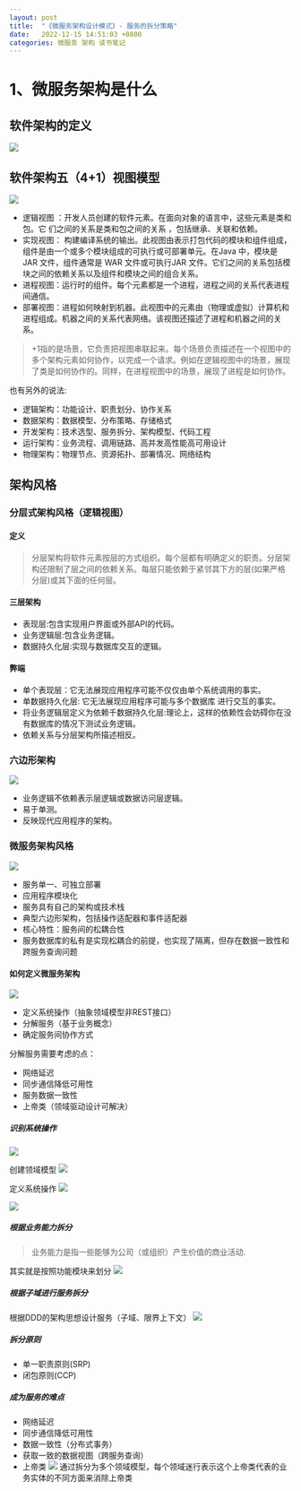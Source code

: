 ```yaml
---
layout: post
title:  "《微服务架构设计模式》- 服务的拆分策略"
date:   2022-12-15 14:51:03 +0800
categories: 微服务 架构 读书笔记
---
```


# 1、微服务架构是什么

## 软件架构的定义
![](https://raw.githubusercontent.com/seaperson/blog-pictures/main/202212151551035.png)



## 软件架构五（4+1）视图模型
![](https://raw.githubusercontent.com/seaperson/blog-pictures/main/202212151558482.png)
- 逻辑视图 ：开发人员创建的软件元素。在面向对象的语言中，这些元素是类和包。它
们之间的关系是类和包之间的关系 ，包括继承、关联和依赖。
- 实现视图： 构建编译系统的输出。此视图由表示打包代码的模块和组件组成，组件是由一个或多个模块组成的可执行或可部署单元。在Java 中，模块是JAR 文件，组件通常是 WAR 文件或可执行JAR 文件。它们之间的关系包括模块之间的依赖关系以及组件和模块之间的组合关系。
- 进程视图：运行时的组件。每个元素都是一个进程，进程之间的关系代表进程间通信。
- 部署视图：进程如何映射到机器。此视图中的元素由（物理或虚拟）计算机和进程组成。机器之间的关系代表网络。该视图还描述了进程和机器之间的关系。

> +1指的是场景，它负责把视图串联起来。每个场景负责描述在一个视图中的多个架构元素如何协作，以完成一个请求。例如在逻辑视图中的场景，展现了类是如何协作的。同样，在进程视图中的场景，展现了进程是如何协作。

也有另外的说法:
- 逻辑架构：功能设计、职责划分、协作关系
- 数据架构：数据模型、分布策略、存储格式
- 开发架构：技术选型、服务拆分、架构模型、代码工程
- 运行架构：业务流程、调用链路、高并发高性能高可用设计
- 物理架构：物理节点、资源拓扑、部署情况、网络结构


## 架构风格

### 分层式架构风格（逻辑视图）

#### 定义
>分层架构将软件元素按层的方式组织。每个层都有明确定义的职责。分层架构还限制了层之间的依赖关系。每层只能依赖于紧邻其下方的层(如果严格分层)或其下面的任何层。

#### 三层架构
- 表现层:包含实现用户界面或外部API的代码。
- 业务逻辑层:包含业务逻辑。
- 数据持久化层:实现与数据库交互的逻辑。

#### 弊端
- 单个表现层：它无法展现应用程序可能不仅仅由单个系统调用的事实。
- 单数据持久化层: 它无法展现应用程序可能与多个数据库 进行交互的事实。
- 将业务逻辑层定义为依赖千数据持久化层:理论上，这样的依赖性会妨碍你在没有数据库的情况下测试业务逻辑。
- 依赖关系与分层架构所描述相反。

### 六边形架构
![](https://raw.githubusercontent.com/seaperson/blog-pictures/main/202212201654308.png)
- 业务逻辑不依赖表示层逻辑或数据访问层逻辑。
- 易于单测。
- 反映现代应用程序的架构。

### 微服务架构风格
![](https://raw.githubusercontent.com/seaperson/blog-pictures/main/202212291134806.png)

- 服务单一、可独立部署
- 应用程序模块化
- 服务具有自己的架构或技术栈
- 典型六边形架构，包括操作适配器和事件适配器
- 核心特性：服务间的松耦合性
- 服务数据库的私有是实现松耦合的前提，也实现了隔离，但存在数据一致性和跨服务查询问题

#### 如何定义微服务架构
![](https://raw.githubusercontent.com/seaperson/blog-pictures/main/202212291500504.png)
  
  - 定义系统操作（抽象领域模型非REST接口）
  - 分解服务（基于业务概念）
  - 确定服务间协作方式

分解服务需要考虑的点：
- 网络延迟
- 同步通信降低可用性
- 服务数据一致性
- 上帝类（领域驱动设计可解决）

##### 识别系统操作
![](https://raw.githubusercontent.com/seaperson/blog-pictures/main/202212291510502.png)

创建领域模型
![](https://raw.githubusercontent.com/seaperson/blog-pictures/main/202212291556131.png)

定义系统操作
![](https://raw.githubusercontent.com/seaperson/blog-pictures/main/202212291557090.png)

![](https://raw.githubusercontent.com/seaperson/blog-pictures/main/202212291558013.png)


##### 根据业务能力拆分
> 业务能力是指一些能够为公司（或组织）产生价值的商业活动.

其实就是按照功能模块来划分
![](https://raw.githubusercontent.com/seaperson/blog-pictures/main/202212291616565.png)

##### 根据子域进行服务拆分
根据DDD的架构思想设计服务（子域、限界上下文）
![](https://raw.githubusercontent.com/seaperson/blog-pictures/main/202212291622850.png)

##### 拆分原则
- 单一职责原则(SRP)
- 闭包原则(CCP)

##### 成为服务的难点
- 网络延迟
- 同步通信降低可用性
- 数据一致性（分布式事务）
- 获取一致的数据视图（跨服务查询）
- 上帝类
  ![](https://raw.githubusercontent.com/seaperson/blog-pictures/main/202212291633815.png)
  通过拆分为多个领域模型，每个领域迷行表示这个上帝类代表的业务实体的不同方面来消除上帝类